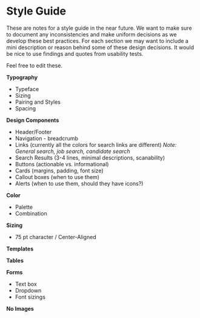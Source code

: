 # Style Guide

These are notes for a style guide in the near future.
We want to make sure to document any inconsistencies and make uniform decisions as we develop these best practices.
For each section we may want to include a mini description or reason behind some of these design decisions. 
It would be nice to use findings and quotes from usability tests.

Feel free to edit these.

**Typography**
  - Typeface
  - Sizing
  - Pairing and Styles
  - Spacing

**Design Components**
  - Header/Footer
  - Navigation - breadcrumb
  - Links (currently all the colors for search links are different) 
    _Note: General search, job search, candidate search_
  - Search Results (3-4 lines, minimal descriptions, scanability)
  - Buttons (actionable vs. informational)
  - Cards (margins, padding, font size)
  - Callout boxes (when to use them)
  - Alerts (when to use them, should they have icons?)

**Color**
  - Palette
  - Combination

**Sizing**
  - 75 pt character / Center-Aligned

**Templates**

**Tables**

**Forms**
  - Text box
  - Dropdown
  - Font sizings

**No Images**
